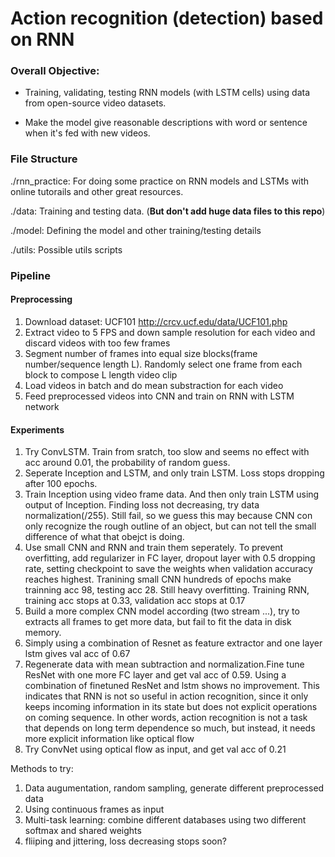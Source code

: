 # Action recognition (detection) based on RNN

### Overall Objective:

- Training, validating, testing RNN models (with LSTM cells) using data from open-source video datasets.

- Make the model give reasonable descriptions with word or sentence when it's
  fed with new videos.


### File Structure

./rnn\_practice: 
    For doing some practice on RNN models and LSTMs with online tutorails and
    other great resources.

./data:
    Training and testing data. (**But don't add huge data files to this repo**)

./model:
    Defining the model and other training/testing details

./utils:
    Possible utils scripts

### Pipeline
#### Preprocessing
1. Download dataset: UCF101 http://crcv.ucf.edu/data/UCF101.php  
2. Extract video to 5 FPS and down sample resolution for each video 
and discard videos with too few frames
3. Segment number of frames into equal size blocks(frame number/sequence 
length L). Randomly select one frame from each block to compose L length 
video clip
4. Load videos in batch and do mean substraction for each video
5. Feed preprocessed videos into CNN and train on RNN with LSTM network

#### Experiments
1. Try ConvLSTM. Train from sratch, too slow and seems no effect with acc around 0.01, the probability of random guess.
2. Seperate Inception and LSTM, and only train LSTM. Loss stops dropping after 100 epochs.
3. Train Inception using video frame data. And then only train LSTM using output of Inception.
Finding loss not decreasing, try data normalization(/255). Still fail, so we guess
this may because CNN con only recognize the rough outline of an object, but can not
tell the small difference of what that obejct is doing.
4. Use small CNN and RNN and train them seperately. To prevent overfitting, add 
regularizer in FC layer, dropout layer with 0.5 dropping rate, setting checkpoint
to save the weights when validation accuracy reaches highest. Tranining small CNN hundreds of
epochs make trainning acc 98, testing acc 28. Still heavy overfitting. Training RNN, 
training acc stops at 0.33, validation acc stops at 0.17
5. Build a more complex CNN model according (two stream ...), try to extracts all frames to get more data,
 but fail to fit the data in disk memory.
7. Simply using a combination of Resnet as feature extractor and one layer lstm gives val acc of 0.67
8. Regenerate data with mean subtraction and normalization.Fine tune ResNet with one more FC layer and get val acc of 0.59. 
Using a combination of finetuned ResNet and lstm shows no improvement. 
This indicates that RNN is not so useful in action recognition, since it only keeps incoming 
information in its state but does not explicit operations on coming sequence. In other words, action recognition
is not a task that depends on long term dependence so much, but instead, it needs more explicit information like optical
flow
9. Try ConvNet using optical flow as input, and get val acc of 0.21



Methods to try: 
1. Data augumentation, random sampling, generate different preprocessed data
2. Using continuous frames as input 
3. Multi-task learning: combine different databases using two different softmax and shared weights
4. fliiping and jittering, loss decreasing stops soon?